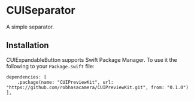 # CUISeparator

A simple separator.

## Installation

CUIExpandableButton supports Swift Package Manager. To use it the following to your `Package.swift` file:

```
dependencies: [
    .package(name: "CUIPreviewKit", url: "https://github.com/robhasacamera/CUIPreviewKit.git", from: "0.1.0")
],
